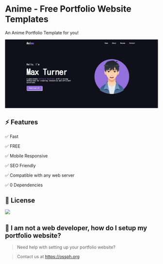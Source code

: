 # Anime - Free Portfolio Website Templates

An Anime Portfolio Template for you!

![Anime - Screenshot](./img/anime.png "Anime - Screenshot")

## ⚡ Features

✅ Fast

✅ FREE

✅ Mobile Responsive

✅ SEO Friendly

✅ Compatible with any web server

✅ 0 Dependencies

## 📃 License

[![](https://img.shields.io/static/v1?label=LICENSE&message=MIT&style=for-the-badge&color=blueviolet)](https://opensource.org/licenses/MIT)

## 🤔 I am not a web developer, how do I setup my portfolio website?

> Need help with setting up your portfolio website?

> Contact us at https://ossph.org
